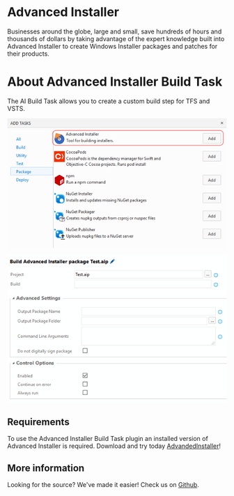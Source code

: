 # Advanced Installer

Businesses around the globe, large and small, save hundreds of hours and thousands of dollars by taking advantage of the expert knowledge built into Advanced Installer to create Windows Installer packages and patches for their products.

# About Advanced Installer Build Task

The AI Build Task allows you to create a custom build step for TFS and VSTS.

![Add Task](images/screen1.png)

![Build AI package](images/screen2.png)

## Requirements

To use the Advanced Installer Build Task plugin an installed version of Advanced Installer is required.
Download and try today [AdvandedInstaller](http://www.advancedinstaller.com/download.html)!

## More information

Looking for the source? We've made it easier! Check us on [Github](https://github.com/Caphyon/advinst-vsts-task).
